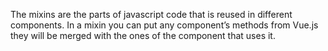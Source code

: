  The mixins are the parts of javascript code that is reused in different components. In a mixin you can put any component’s methods from Vue.js they will be merged with the ones of the component that uses it.